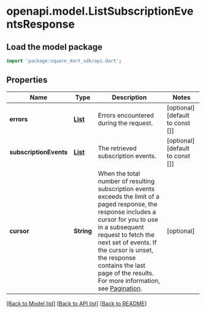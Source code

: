 # openapi.model.ListSubscriptionEventsResponse

## Load the model package
```dart
import 'package:square_dart_sdk/api.dart';
```

## Properties
Name | Type | Description | Notes
------------ | ------------- | ------------- | -------------
**errors** | [**List<Error>**](Error.md) | Errors encountered during the request. | [optional] [default to const []]
**subscriptionEvents** | [**List<SubscriptionEvent>**](SubscriptionEvent.md) | The retrieved subscription events. | [optional] [default to const []]
**cursor** | **String** | When the total number of resulting subscription events exceeds the limit of a paged response,  the response includes a cursor for you to use in a subsequent request to fetch the next set of events. If the cursor is unset, the response contains the last page of the results.  For more information, see [Pagination](https://developer.squareup.com/docs/build-basics/common-api-patterns/pagination). | [optional] 

[[Back to Model list]](../README.md#documentation-for-models) [[Back to API list]](../README.md#documentation-for-api-endpoints) [[Back to README]](../README.md)


